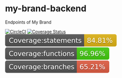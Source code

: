 # my-brand-backend

Endpoints of My Brand

[![CircleCI](https://circleci.com/gh/nshimiyejayd/myBrandAPIs.svg?style=svg)](https://app.circleci.com/pipelines/github/nshimiyejayd/myBrandAPIs/)
[![Coverage Status](https://coveralls.io/repos/github/nshimiyejayd/myBrandAPIs/badge.svg?branch=main)](https://coveralls.io/github/nshimiyejayd/myBrandAPIs?branch=main)
![](./coverage/badge-statements.svg)
![](./coverage/badge-functions.svg)
![](./coverage/badge-branches.svg)

